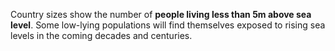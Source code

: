 Country sizes show the number of **people living less than 5m above sea level**. Some low-lying populations will find themselves exposed to rising sea levels in the coming decades and centuries.